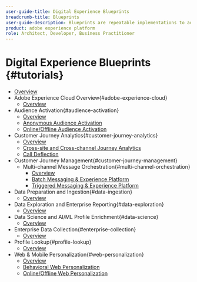 ```yaml
---
user-guide-title: Digital Experience Blueprints
breadcrumb-title: Blueprints
user-guide-description: Blueprints are repeatable implementations to address established business problems and contain architecture diagrams, technical considerations, and relevant documentation links.
product: adobe experience platform
role: Architect, Developer, Business Practitioner
---
```

# Digital Experience Blueprints {#tutorials}

+ [Overview](/help/blueprints/overview.md)
+ Adobe Experience Cloud Overview{#adobe-experience-cloud}
  + [Overview](/help/blueprints/experience-platform/overview.md)
+ Audience Activation{#audience-activation}
  + [Overview](/help/blueprints/audience-activation/overview.md)
  + [Anonymous Audience Activation](/help/blueprints/audience-activation/anonymous.md)
  + [Online/Offline Audience Activation](/help/blueprints/audience-activation/online-offline.md)
+ Customer Journey Analytics{#customer-journey-analytics}
  + [Overview](/help/blueprints/customer-journey-analytics/overview.md)
  + [Cross-site and Cross-channel Journey Analytics](/help/blueprints/customer-journey-analytics/cross-site.md)
  + [Call Deflection](/help/blueprints/customer-journey-analytics/call-deflect.md)
+ Customer Journey Management{#customer-journey-management}
  + Multi-channel Message Orchestration{#multi-channel-orchestration}
    + [Overview](/help/blueprints/customer-journey-management/overview.md)
    + [Batch Messaging & Experience Platform](/help/blueprints/customer-journey-management/aepmessaging.md)
    + [Triggered Messaging & Experience Platform](/help/blueprints/customer-journey-management/triggered.md)
+ Data Preparation and Ingestion{#data-ingestion}
  + [Overview](/help/blueprints/data-ingestion/overview.md)
+ Data Exploration and Enterprise Reporting{#data-exploration}
  + [Overview](/help/blueprints/data-exploration/overview.md)
+ Data Science and AI/ML Profile Enrichment{#data-science}
  + [Overview](/help/blueprints/data-science/overview.md)
+ Enterprise Data Collection{#enterprise-collection}
  + [Overview](/help/blueprints/enterprise-collection/overview.md)
+ Profile Lookup{#profile-lookup}
  + [Overview](/help/blueprints/profile-lookup/overview.md)
+ Web & Mobile Personalization{#web-personalization}
  + [Overview](/help/blueprints/web-personalization/overview.md)
  + [Behavioral Web Personalization](/help/blueprints/web-personalization/behavioral.md)
  + [Online/Offline Web Personalization](/help/blueprints/web-personalization/online-offline.md)

